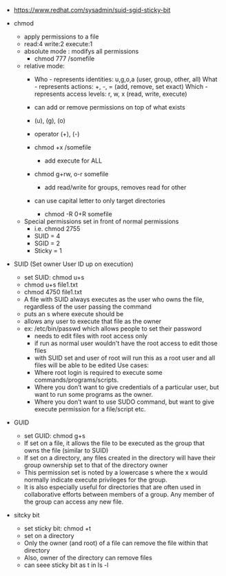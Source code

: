 * https://www.redhat.com/sysadmin/suid-sgid-sticky-bit


* chmod 
    * apply permissions to a file
    * read:4  write:2 execute:1
    * absolute mode : modifys all permissions
        * chmod 777 /somefile
    * relative mode:
        *   Who - represents identities: u,g,o,a (user, group, other, all)
            What - represents actions: +, -, = (add, remove, set exact)
            Which - represents access levels: r, w, x (read, write, execute)

        * can add or remove permissions on top of what exists
        * (u), (g), (o)
        * operator (+), (-)
        * chmod +x /somefile
            * add execute for ALL
        * chmod g+rw, o-r somefile
            * add read/write for groups, removes read for other
        * can use capital letter to only target directories
            * chmod -R 0+R somefile
    * Special permissions set in front of normal permissions
        * i.e. chmod 2755
        * SUID = 4
        * SGID = 2
        * Sticky = 1

        
* SUID (Set owner User ID up on execution)
    * set SUID: chmod u+s
    * chmod u+s file1.txt 
    * chmod 4750 file1.txt
    * A file with SUID always executes as the user who owns the file, regardless of the user passing the command
    * puts an s where execute should be
    * allows any user to execute that file as the owner
    * ex: /etc/bin/passwd which allows people to set their password 
        * needs to edit files with root access only
        * if run as normal user wouldn't have the root access to edit those files
        * with SUID set and user of root will run this as a root user and all files will be able to be edited
    Use cases:
        *  Where root login is required to execute some commands/programs/scripts.
        * Where you don’t want to give credentials of a particular user, but want to run some programs as the owner.
        * Where you don’t want to use SUDO command, but want to give execute permission for a file/script etc.

* GUID
    * set GUID: chmod g+s
    * If set on a file, it allows the file to be executed as the group that owns the file (similar to SUID)
    * If set on a directory, any files created in the directory will have their group ownership set to that of the directory owner
    * This permission set is noted by a lowercase s where the x would normally indicate execute privileges for the group. 
    * It is also especially useful for directories that are often used in collaborative efforts between members of a group. Any member of the group can access any new file. 
    


* sitcky bit
    * set sticky bit: chmod +t
    * set on a directory
    * Only the owner (and root) of a file can remove the file within that directory
    * Also, owner of the directory can remove files
    * can seee sticky bit as t in ls -l
